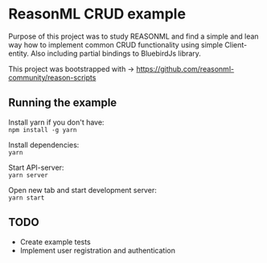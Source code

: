 # ReasonML CRUD example

Purpose of this project was to study REASONML and find a simple and lean way how to implement common CRUD functionality using simple Client-entity. Also including partial bindings to BluebirdJs library.

This project was bootstrapped with -> https://github.com/reasonml-community/reason-scripts

## Running the example
Install yarn if you don't have:<br>
`npm install -g yarn`

Install dependencies:<br>
`yarn`

Start API-server:<br>
`yarn server`

Open new tab and start development server:<br>
`yarn start`

## TODO
* Create example tests
* Implement user registration and authentication 

